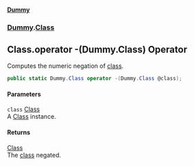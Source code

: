 #### [Dummy](./Home.md 'Home')
### [Dummy](./Dummy.md 'Dummy').[Class](./Dummy-Class.md 'Dummy.Class')
## Class.operator -(Dummy.Class) Operator
Computes the numeric negation of [class](#Dummy-Class-op_UnaryNegation(Dummy-Class)-class 'Dummy.Class.op_UnaryNegation(Dummy.Class).class').  
```csharp
public static Dummy.Class operator -(Dummy.Class @class);
```
#### Parameters
<a name='Dummy-Class-op_UnaryNegation(Dummy-Class)-class'></a>
`class` [Class](./Dummy-Class.md 'Dummy.Class')  
A [Class](./Dummy-Class.md 'Dummy.Class') instance.  
  
#### Returns
[Class](./Dummy-Class.md 'Dummy.Class')  
The [class](#Dummy-Class-op_UnaryNegation(Dummy-Class)-class 'Dummy.Class.op_UnaryNegation(Dummy.Class).class') negated.  
